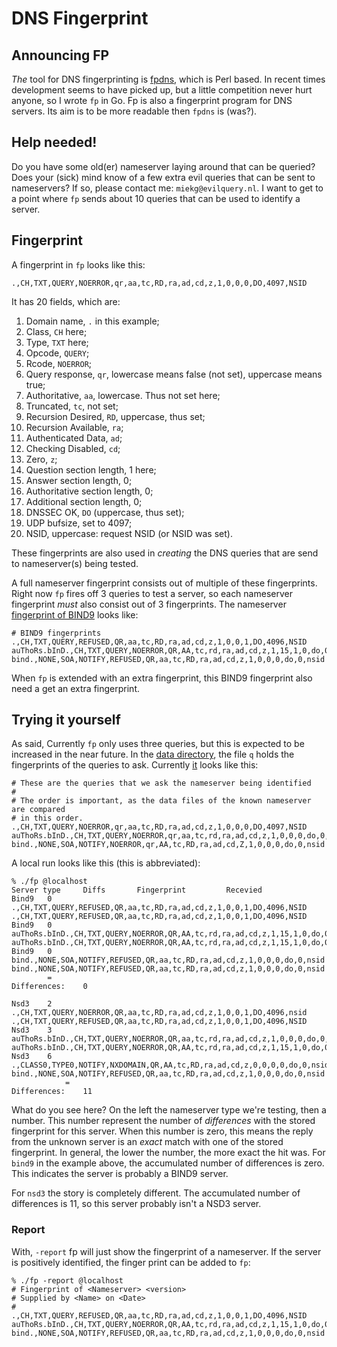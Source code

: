 # DNS Fingerprint

## Announcing FP

*The* tool for DNS fingerprinting is [fpdns](https://github.com/kirei/fpdns), which is Perl based.
In recent times development seems to have picked up, but a little competition never hurt
anyone, so I wrote `fp` in Go. Fp is also a fingerprint program for DNS servers. Its aim is to
be more readable then `fpdns` is (was?).

## Help needed!

Do you have some old(er) nameserver laying around that can be queried? Does your (sick) mind
know of a few extra evil queries that can be sent to nameservers? If so, please contact
me: `miekg@evilquery.nl`. I want to get to a point where `fp` sends about 10 queries that
can be used to identify a server. 

## Fingerprint

A fingerprint in `fp` looks like this:

    .,CH,TXT,QUERY,NOERROR,qr,aa,tc,RD,ra,ad,cd,z,1,0,0,0,DO,4097,NSID

It has 20 fields, which are:

1. Domain name, `.` in this example;
2. Class, `CH` here;
3. Type, `TXT` here;
4. Opcode, `QUERY`;
5. Rcode, `NOERROR`;
6. Query response, `qr`, lowercase means false (not set), uppercase means true;
7. Authoritative, `aa`, lowercase. Thus not set here;
8. Truncated, `tc`, not set;
9. Recursion Desired, `RD`, uppercase, thus set;
9. Recursion Available, `ra`;
9. Authenticated Data, `ad`;
9. Checking Disabled, `cd`;
9. Zero, `z`;
9. Question section length, 1 here;
9. Answer section length, 0;
9. Authoritative section length, 0;
9. Additional section length, 0;
9. DNSSEC OK, `DO` (uppercase, thus set);
9. UDP bufsize, set to 4097;
9. NSID, uppercase: request NSID (or NSID was set).

These fingerprints are also used in *creating* the DNS queries that are send to nameserver(s)
being tested.

A full nameserver fingerprint consists out of multiple of these fingerprints. Right now
`fp` fires off 3 queries to test a server, so each nameserver fingerprint *must* also
consist out of 3 fingerprints. The nameserver [fingerprint of BIND9](https://github.com/miekg/godns/tree/master/examples/fp/data/Bind9)
looks like:

    # BIND9 fingerprints
    .,CH,TXT,QUERY,REFUSED,QR,aa,tc,RD,ra,ad,cd,z,1,0,0,1,DO,4096,NSID
    auThoRs.bInD.,CH,TXT,QUERY,NOERROR,QR,AA,tc,rd,ra,ad,cd,z,1,15,1,0,do,0,nsid
    bind.,NONE,SOA,NOTIFY,REFUSED,QR,aa,tc,RD,ra,ad,cd,z,1,0,0,0,do,0,nsid

When `fp` is extended with an extra fingerprint, this BIND9 fingerprint also need a get an
extra fingerprint.

## Trying it yourself

As said, Currently `fp` only uses three queries, but this is expected to be increased in the
near future. In the [data directory](https://github.com/miekg/godns/tree/master/examples/fp/data), 
the file `q` holds the fingerprints of the queries to ask. Currently
[it](https://github.com/miekg/godns/tree/master/examples/fp/data/q) looks like this:

    # These are the queries that we ask the nameserver being identified
    #
    # The order is important, as the data files of the known nameserver are compared
    # in this order.
    .,CH,TXT,QUERY,NOERROR,qr,aa,tc,RD,ra,ad,cd,z,1,0,0,0,DO,4097,NSID
    auThoRs.bInD.,CH,TXT,QUERY,NOERROR,qr,aa,tc,rd,ra,ad,cd,z,1,0,0,0,do,0,nsid
    bind.,NONE,SOA,NOTIFY,NOERROR,qr,AA,tc,RD,ra,ad,cd,Z,1,0,0,0,do,0,nsid

A local run looks like this (this is abbreviated):

    % ./fp @localhost
    Server type     Diffs       Fingerprint         Recevied
    Bind9   0 .,CH,TXT,QUERY,REFUSED,QR,aa,tc,RD,ra,ad,cd,z,1,0,0,1,DO,4096,NSID .,CH,TXT,QUERY,REFUSED,QR,aa,tc,RD,ra,ad,cd,z,1,0,0,1,DO,4096,NSID
    Bind9   0 auThoRs.bInD.,CH,TXT,QUERY,NOERROR,QR,AA,tc,rd,ra,ad,cd,z,1,15,1,0,do,0,nsid auThoRs.bInD.,CH,TXT,QUERY,NOERROR,QR,AA,tc,rd,ra,ad,cd,z,1,15,1,0,do,0,nsid
    Bind9   0 bind.,NONE,SOA,NOTIFY,REFUSED,QR,aa,tc,RD,ra,ad,cd,z,1,0,0,0,do,0,nsid bind.,NONE,SOA,NOTIFY,REFUSED,QR,aa,tc,RD,ra,ad,cd,z,1,0,0,0,do,0,nsid
            =
    Differences:    0

    Nsd3    2 .,CH,TXT,QUERY,NOERROR,QR,aa,tc,RD,ra,ad,cd,z,1,0,0,1,DO,4096,nsid .,CH,TXT,QUERY,REFUSED,QR,aa,tc,RD,ra,ad,cd,z,1,0,0,1,DO,4096,NSID
    Nsd3    3 auThoRs.bInD.,CH,TXT,QUERY,NOERROR,QR,aa,tc,rd,ra,ad,cd,z,1,0,0,0,do,0,nsid auThoRs.bInD.,CH,TXT,QUERY,NOERROR,QR,AA,tc,rd,ra,ad,cd,z,1,15,1,0,do,0,nsid
    Nsd3    6 .,CLASS0,TYPE0,NOTIFY,NXDOMAIN,QR,AA,tc,RD,ra,ad,cd,z,0,0,0,0,do,0,nsid bind.,NONE,SOA,NOTIFY,REFUSED,QR,aa,tc,RD,ra,ad,cd,z,1,0,0,0,do,0,nsid
                =
    Differences:    11

What do you see here? On the left the nameserver type we're testing, then a number. This number represent the number of *differences* with the
stored fingerprint for this server. When this number is zero, this means the reply from the unknown server is an *exact* match with
one of the stored fingerprint. In general, the lower the number, the more exact the hit was.
For `bind9` in the example above, the accumulated number of differences is zero. This indicates the server is probably a BIND9 server.

For `nsd3` the story is completely different. The accumulated number of differences is 11, so this server probably isn't a NSD3 server.

### Report

With, `-report` fp will just show the fingerprint of a nameserver. If the server is positively identified, the finger
print can be added to `fp`:

    % ./fp -report @localhost
    # Fingerprint of <Nameserver> <version>
    # Supplied by <Name> on <Date>
    #
    .,CH,TXT,QUERY,REFUSED,QR,aa,tc,RD,ra,ad,cd,z,1,0,0,1,DO,4096,NSID
    auThoRs.bInD.,CH,TXT,QUERY,NOERROR,QR,AA,tc,rd,ra,ad,cd,z,1,15,1,0,do,0,nsid
    bind.,NONE,SOA,NOTIFY,REFUSED,QR,aa,tc,RD,ra,ad,cd,z,1,0,0,0,do,0,nsid
